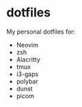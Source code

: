 # dotfiles

My personal dotfiles for:

- Neovim
- zsh
- Alacritty
- tmux
- i3-gaps
- polybar
- dunst
- picom
